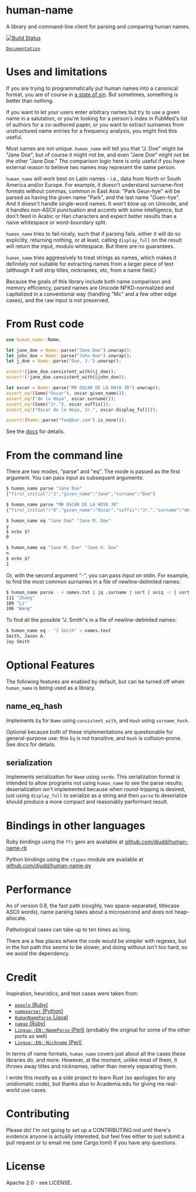 # human-name
A library and command-line client for parsing and comparing human names.

[![Build Status](https://travis-ci.org/djudd/human-name.svg?branch=master)](https://travis-ci.org/djudd/human-name)

[`Documentation`](http://djudd.github.io/human-name)

# Uses and limitations

If you are trying to programmatically put human names into a canonical format,
you are of course in [a state of sin](http://www.kalzumeus.com/2010/06/17/falsehoods-programmers-believe-about-names/).
But sometimes, something is better than nothing.

If you want to let your users enter arbitrary names but try to use a given name
in a salutation, or you're looking for a person's index in PubMed's list of authors
for a co-authored paper, or you want to extract surnames from unstructured name
entries for a frequency analysis, you might find this useful.

Most names are not unique. `human_name` will tell you that "J. Doe" might be "Jane Doe",
but of course it might not be, and even "Jane Doe" might not be the other "Jane Doe."
The comparison logic here is only useful if you have external reason to believe
two names may represent the same person.

`human_name` will work best on Latin names - i.e., data from North or South America
and/or Europe. For example, it doesn't understand surname-first formats without
commas, common in East Asia: "Park Geun-hye" will be parsed as having the given
name "Park", and the last name "Guen-hye". And it doesn't handle single-word names.
It won't blow up on Unicode, and it handles non-ASCII punctuation and accents
with some intelligence, but don't feed in Arabic or Han characters and expect
better results than a naive whitespace or word-boundary split.

`human_name` tries to fail nicely, such that if parsing fails, either it will do
so explicitly, returning nothing, or at least, calling `display_full` on the result
will return the input, modulo whitespace. But there are no guarantees.

`human_name` tries aggressively to treat strings as names, which makes it
 definitely _not_ suitable for extracting names from a larger piece of text
(although it will strip titles, nicknames, etc, from a name field.)

Because the goals of this library include both name comparison and memory efficiency,
parsed names are Unicode NFKD-normalized and capitalized in a conventional way
(handling "Mc" and a few other edge cases), and the raw input is not preserved.

# From Rust code

```rust
use human_name::Name;

let jane_doe = Name::parse("Jane Doe").unwrap();
let john_doe = Name::parse("John Doe").unwrap();
let j_doe = Name::parse("Doe, J.").unwrap();

assert!(jane_doe.consistent_with(&j_doe));
assert!(!jane_doe.consistent_with(&john_doe));

let oscar = Name::parse("MR OSCAR DE LA HOYA JR").unwrap();
assert_eq!(Some("Oscar"), oscar.given_name());
assert_eq!("de la Hoya", oscar.surname());
assert_eq!(Some("Jr."), oscar.suffix());
assert_eq!("Oscar de la Hoya, Jr.", oscar.display_full());

assert!(Name::parse("foo@bar.com").is_none());
```

See the [docs](http://djudd.github.io/human-name) for details.

# From the command line

There are two modes, "parse" and "eq". The mode is passed as the first argument.
You can pass input as subsequent arguments:

```bash
$ human_name parse "Jane Doe"
{"first_initial":"J","given_name":"Jane","surname":"Doe"}

$ human_name parse "MR OSCAR DE LA HOYA JR"
{"first_initial":"O","given_name":"Oscar","suffix":"Jr.","surname":"de la Hoya"}

$ human_name eq "Jane Doe" "Jane M. Doe"
y
$ echo $?
0

$ human_name eq "Jane M. Doe" "Jane H. Doe"
n
$ echo $?
1
```

Or, with the second argument "-", you can pass input on stdin. For example,
to find the most common surnames in a file of newline-delimited names:

```bash
$ human_name parse - < names.txt | jq .surname | sort | uniq -c | sort -nr | head -n3
111 "Zhang"
109 "Li"
106 "Wang"
```

To find all the possible "J. Smith"s in a file of newline-delimited names:

```bash
$ human_name eq - "J Smith" < names.text
Smith, Jason A.
Jay Smith
```

# Optional Features

The following features are enabled by default, but can be turned off when `human_name`
is being used as a library.

## name_eq_hash

Implements `Eq` for `Name` using `consistent_with`, and `Hash` using `surname_hash`.

Optional because both of these implementations are questionable for general-purpose
use: this `Eq` is not transitive, and `Hash` is collision-prone. See docs for details.

## serialization

Implements serialization for `Name` using `serde`. This serialization format is
intended to allow programs not using `human_name` to see the parse results;
deserialization isn't implemented because when round-tripping is desired, just
using `display_full` to serialize as a string and then `parse` to deserialize
should produce a more compact and reasonably performant result.

# Bindings in other languages

Ruby bindings using the `ffi` gem are available at [github.com/djudd/human-name-rb](https://github.com/djudd/human-name-rb)

Python bindings using the `ctypes` module are available at [github.com/djudd/human-name-py](https://github.com/djudd/human-name-py)

# Performance

As of version 0.8, the fast path (roughly, two space-separated, titlecase ASCII
words), name parsing takes about a microsecond and does not heap-allocate.

Pathological cases can take up to ten times as long.

There are a few places where the code would be simpler with regexes, but in the
hot path this seems to be slower, and doing without isn't too hard, so we avoid
the dependency.

# Credit

Inspiration, heuristics, and test cases were taken from:
* [`people` (Ruby)](https://github.com/academia-edu/people)
* [`nameparser` (Python)](https://github.com/derek73/python-nameparser/)
* [`HumanNameParse` (Java)](https://github.com/tupilabs/HumanNameParser.java)
* [`namae` (Ruby)](https://github.com/berkmancenter/namae)
* [`Lingua::EN::NameParse` (Perl)](http://search.cpan.org/~kimryan/Lingua-EN-NameParse-1.33/lib/Lingua/EN/NameParse.pm) (probably the original for some of the other ports as well)
* [`Lingua::EN::Nickname` (Perl)](http://search.cpan.org/~brianl/Lingua-EN-Nickname-1.16/Nickname.pm)

In terms of name formats, `human_name` covers just about all the cases these libraries
do, and more. However, at the moment, unlike most of them, it throws away titles and
nicknames, rather than merely separating them.

I wrote this mostly as a side project to learn Rust (so apologies for any
unidiomatic code), but thanks also to Academia.edu for giving me real-world use
cases.

# Contributing

Please do! I'm not going to set up a CONTRIBUTING.md until there's evidence
anyone is actually interested, but feel free either to just submit a pull request
or to email me (see Cargo.toml) if you have any questions.

# License

Apache 2.0 - see LICENSE.

